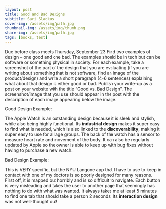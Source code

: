 ```yaml
---
layout: post
title: Good and Bad Designs
subtitle: Sari Sladkus
cover-img: /assets/img/path.jpg
thumbnail-img: /assets/img/thumb.png
share-img: /assets/img/path.jpg
tags: [books, test]
---
```


Due before class meets Thursday, September 23
Find two examples of design – one good and one bad. The examples should be in tech but can be software or something physical in society. For each example, take a screenshot of the part of the design that you are evaluating (if you are writing about something that is not software, find an image of the product/design) and write a short paragraph (4-6 sentences) explaining what about that design is either good or bad. Publish your write-up as a post on your website with the title “Good vs. Bad Design”. The screenshot/image that you use should appear in the post with the description of each image appearing below the image.

Good Design Example:

The Apple Watch is an outstanding design because it is sleek and stylish, while also being highly functional. Its **industrial design** makes it super easy to find what is needed, which is also linked to the **discoverability**, making it super easy to use for all age groups. The back of the watch has a sensor to measure heart rate and movement of the body. It can also be regularly updated by Apple so the owner is able to keep up with bug fixes without having to purchase a new watch.


Bad Design Example:

This is VERY specific, but the NYU Langone app that I have to use to keep in contact with one of my doctors is so poorly designed for many reasons. First off, it is mapped out horribly and is so difficult to navigate. Each button is very misleading and takes the user to another page that seemingly has nothing to do with what was wanted. It always takes me at least 5 minutes to find one tab that should take a person 2 seconds. Its **interaction design** was not well-thought out!  
